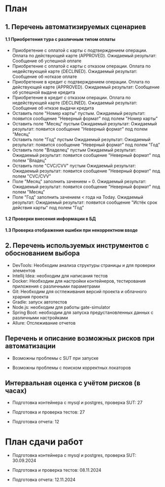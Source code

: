 # План

## 1. Перечень автоматизируемых сценариев

#### 1.1 Приобретения тура с различным типом оплаты

* Приобретение с оплатой с карты с подтверждением операции. Оплата по действующей карте (APPROVED). Ожидаемый результат: Сообщение об успешной оплате
* Приобретение с оплатой с карты с отказом операции. Оплата по недействующей карте (DECLINED).  Ожидаемый результат: Сообщение об нотказе оплате
* Приобретение в кредит с подтверждением операции. Оплата по действующей карте (APPROVED). Ожидаемый результат: Сообщение об успешной выдаче кредита
* Приобретение в кредит с отказом операции. Оплата по недействующей карте (DECLINED). Ожидаемый результат: Сообщение об нтказе выдачи кредита
* Оставить поле "Номер карты" пустым. Ожидаемый результат: появится сообщение "Неверный формат" под полем "Номер карты" 
* Оставить поле "Месяц" пустым Ожидаемый результат: Ожидаемый результат: появится сообщение "Неверный формат" под полем "Месяц"
* Оставить поле "Год" пустым Ожидаемый результат: Ожидаемый результат: появится сообщение "Неверный формат" под полем "Год"
* Оставить поле "Владелец" пустым Ожидаемый результат: Ожидаемый результат: появится сообщение "Неверный формат" под полем "Владец"
* Оставить поле "CVC/CVV" пустым Ожидаемый результат: Ожидаемый результат: появится сообщение "Неверный формат" под полем "CVC/CVV"
* Поле "Месяц" заполнить зачением = 0. Ожидаемый результат: Ожидаемый результат: появится сообщение "Неверный формат" под полем "Месяц"
* Поле "Год" заполнить зачением < года на Today. Ожидаемый результат: Ожидаемый результат: появится сообщение "Истёк срок действия карты" под полем "Год"

#### 1.2 Проверки внесения информации в БД

#### 1.3 Проверка отображения ошибки при некорректном вводе

## 2. Перечень используемых инструментов с обоснованием выбора

* DevTools: Необходим анализа структуры страницы и для проверки элементов
* Intellij Idea: необходим для написания тестов
* Docker: Необходим для настройки контейнеров, тестирования приложения с различными параметрами
* Git: Необходим для остлеживания версий проекта и облачного храрния проекта
* Gradle: запуск автотестов
* Node.js: необходим для работы gate-simulator
* Spring Boot: необходим для запуска предустановленных данных с различными настройками
* Allure: Отслеживание отчетов

## Перечень и описание возможных рисков при автоматизации

* Возможны проблемы с SUT при запуске

* Возможны проблемы с поиском корректных локаторов

## Интервальная оценка с учётом рисков (в часах)

* Подготовка контейнера с mysql и postgres, проверка SUT: 27

* Подготовка и проверка тестов: 27

* Подготовка отчета: 12

# План сдачи работ

* Подготовка контейнера с mysql и postgres, проверка SUT: 30.09.2024

* Подготовка и проверка тестов: 08.11.2024

* Подготовка отчета: 12.11.2024